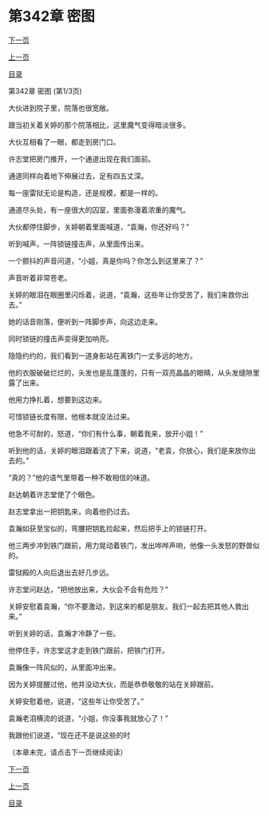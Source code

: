 <h1>第342章   密图</h1>
            <div><p><a href="./1024_%E7%AC%AC342%E7%AB%A0_%E5%AF%86%E5%9B%BE.md">下一页</a></p><p><a href="./1022_%E7%AC%AC341%E7%AB%A0_%E9%AD%94%E5%B0%8A.md">上一页</a></p><p><a href="../">目录</a></p></div>
            <div><p>第342章   密图 (第1/3页)</p><p>大伙进到院子里，院落也很宽敞。</p><p>跟当初关着关婷的那个院落相比，这里魔气变得暗淡很多。</p><p>大伙互相看了一眼，都走到房门口。</p><p>许志堂把房门推开，一个通道出现在我们面前。</p><p>通道同样向着地下伸展过去，足有四五丈深。</p><p>每一座雷狱无论是构造，还是规模，都是一样的。</p><p>通道尽头处，有一座很大的囚室，里面弥漫着浓重的魔气。</p><p>大伙都停住脚步，关婷朝着里面喊道，“袁瀚，你还好吗？”</p><p>听到喊声，一阵锁链撞击声，从里面传出来。</p><p>一个颤抖的声音问道，“小姐，真是你吗？你怎么到这里来了？”</p><p>声音听着非常苍老。</p><p>关婷的眼泪在眼圈里闪烁着，说道，“袁瀚，这些年让你受苦了，我们来救你出去。”</p><p>她的话音刚落，便听到一阵脚步声，向这边走来。</p><p>同时锁链的撞击声变得更加响亮。</p><p>隐隐约约的，我们看到一道身影站在离铁门一丈多远的地方。</p><p>他的衣服破破烂烂的，头发也是乱蓬蓬的，只有一双亮晶晶的眼睛，从头发缝隙里露了出来。</p><p>他用力挣扎着，想要到这边来。</p><p>可惜锁链长度有限，他根本就没法过来。</p><p>他急不可耐的，怒道，“你们有什么事，朝着我来，放开小姐！”</p><p>听到他的话，关婷的眼泪跟着流了下来，说道，“老袁，你放心，我们是来放你出去的。”</p><p>“真的？”他的语气里带着一种不敢相信的味道。</p><p>赵达朝着许志堂使了个眼色。</p><p>赵志堂拿出一把钥匙来，向着他扔过去。</p><p>袁瀚如获至宝似的，弯腰把钥匙捡起来，然后把手上的锁链打开。</p><p>他三两步冲到铁门跟前，用力晃动着铁门，发出哗哗声响，他像一头发怒的野兽似的。</p><p>雷狱殿的人向后退出去好几步远。</p><p>许志堂问赵达，“把他放出来，大伙会不会有危险？”</p><p>关婷安慰着袁瀚，“你不要激动，到这来的都是朋友。我们一起去把其他人救出来。”</p><p>听到关婷的话，袁瀚才冷静了一些。</p><p>他停住手，许志堂这才走到铁门跟前，把铁门打开。</p><p>袁瀚像一阵风似的，从里面冲出来。</p><p>因为关婷提醒过他，他并没动大伙，而是恭恭敬敬的站在关婷跟前。</p><p>关婷安慰着他，说道，“这些年让你受苦了。”</p><p>袁瀚老泪横流的说道，“小姐，你没事我就放心了！”</p><p>我跟他们说道，“现在还不是说这些的时</p><p>（本章未完，请点击下一页继续阅读）</p></div>
            <div><p><a href="./1024_%E7%AC%AC342%E7%AB%A0_%E5%AF%86%E5%9B%BE.md">下一页</a></p><p><a href="./1022_%E7%AC%AC341%E7%AB%A0_%E9%AD%94%E5%B0%8A.md">上一页</a></p><p><a href="../">目录</a></p></div>